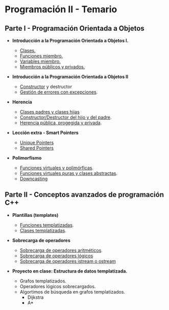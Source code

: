 # Programación II - Temario

## Parte I - Programación Orientada a Objetos
 * **Introducción a la Programación Orientada a Objetos I.**
   * [Clases.](./temario/clases.md)
   * [Funciones miembro.](./temario/clases.md)
   * [Variables miembro.](./temario/clases.md)
   * [Miembros públicos y privados.](./temario/clasesII.md)
 * **Introducción a la Programación Orientada a Objetos II**
   * [Constructor](./temario/clasesIII.md) y destructor
   * [Gestión de errores con excepciones](./temario/excepciones.md).
   

 * **Herencia**
   * [Clases padres y clases hijas](./temario/herencia.md)
   * [Constructor/Destructor del hijo y del padre](./temario/herenciaII.md).
   * [Herencia pública, progegida y privada](./temario/herenciaIII.md).

 * **Lección extra - Smart Pointers**
   * [Unique Pointers](./temario/smartpointers.md)
   * [Shared Pointers](./temario/smartpointersii.md)
   

 * **Polimorfismo**
   * [Funciones virtuales y polimórficas](./temario/polimorfismo.md).
   * [Funciones virtuales puras y clases abstractas](./temario/polimorfismoii.md).
   * [Downcasting](./temario/downcasting.md)

## Parte II - Conceptos avanzados de programación C++

 * **Plantillas (templates)**
   * [Funciones templatizadas](temario/funcionestempl.md).
   * [Clases templatizadas](temario/clasescionestempl.md).
  
 * **Sobrecarga de operadores**
   * [Sobrecarga de operadores aritméticos](temario/sobrecargaopar.md).
   * [Sobrecarga de operadores lógicos](temario/sobrecargaoplog.md)
   * [Sobrecarga de operadores istream o ostream](temario/sobrecargaopos.md)

 * **Proyecto en clase: Estructura de datos templatizada.**
   * Grafos templatizados.
   * Operadores lógicos sobrecargados.
   * Algortimos de búsqueda en grafos templatizados.
     * Dijkstra
     * A*